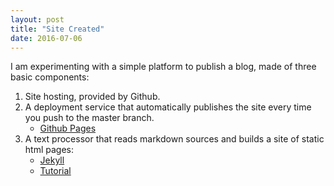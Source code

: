 ```yaml
---
layout: post
title: "Site Created"
date: 2016-07-06
---
```


I am experimenting with a simple platform to publish a blog, made of three basic components:

1. Site hosting, provided by Github.
2. A deployment service that automatically publishes the site every time you push to the master branch.
    * [Github Pages](https://pages.github.com)
3. A text processor that reads markdown sources and builds a site of static html pages:
    * [Jekyll](http://jekyllrb.com/docs/structure)
    * [Tutorial](http://jmcglone.com/guides/github-pages)



